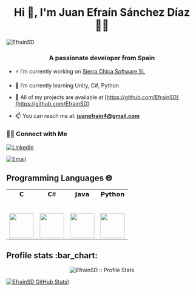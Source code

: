 <h1 align="center"> Hi 👋, I'm Juan Efraín Sánchez Díaz 👨‍💻 </h1>

<img src="https://komarev.com/ghpvc/?username=EfrainSD" alt="EfrainSD" />


<h3 align="center">A passionate developer from Spain</h3>

- ⚡ I’m currently working on [Sierra Chica Software SL](https://www.sierrachica.com)

- 🌱 I’m currently learning Unity, C#, Python

- 📠 All of my projects are available at [https://github.com/EfrainSD](https://github.com/EfrainSD)

- 📫 You can reach me at:
    **juanefrain4@gmail.com**
    
    
<h3> 🤝🏻 Connect with Me </h3>

<p align="center">

   <a href="https://www.linkedin.com/in/juan-efraín-sánchez-díaz-6554451b1/" target="_blank"><img alt="LinkedIn" src="https://img.shields.io/badge/LinkedIn-@juanefrain-blue?style=flat&logo=linkedin"></a>
   
   <a href="mailto:juanefrain4@gmail.com"><img alt="Email" src="https://img.shields.io/badge/Email-juanefrain4@gmail.com-blue?style=flat&logo=gmail"></a>
</p>

  
## Programming Languages 🌐

<table>
  <tbody>
    <tr valign="top">
      <td width="25%" align="center">
        <span>𝗖</span><br><br><br>
        <img height="64px" src="https://cdn.svgporn.com/logos/c.svg">
      </td>
      <td width="25%" align="center">
        <span>𝗖#</span><br><br><br>
        <img height="64px" src="https://cdn.svgporn.com/logos/c-sharp.svg">
      </td>
      <td width="25%" align="center">
        <span>𝗝𝗮𝘃𝗮</span><br><br><br>
        <img height="64px" src="https://cdn.svgporn.com/logos/java.svg">
      </td>
      <td width="25%" align="center">
        <span>𝗣𝘆𝘁𝗵𝗼𝗻</span><br><br><br>
        <img height="64px" src="https://cdn.svgporn.com/logos/python.svg">
      </td>
    </tr>
  </tbody>
</table>


<h2>Profile stats :bar_chart: </h2>


<p align="center"><img src="https://github-readme-stats.vercel.app/api?username=EfrainSD&show_icons=true&theme=synthwave" alt="EfrainSD :: Profile Stats" /></p>



[![EfrainSD GitHub Stats](https://github-readme-stats.vercel.app/api?username=EfrainSD&show_icons=true&theme=synthwave))](https://github.com/EfrainSD)
